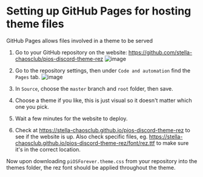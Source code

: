 # Setting up GitHub Pages for hosting theme files

GitHub Pages allows files involved in a theme to be served 

1. Go to your GitHub repository on the website: https://github.com/stella-chaosclub/pios-discord-theme-rez 
![image](https://user-images.githubusercontent.com/29710355/165000795-c2b98bc5-2b8d-41dd-9ddf-9b57850a3e67.png)

2. Go to the repository settings, then under `Code and automation` find the `Pages` tab. 
![image](https://user-images.githubusercontent.com/29710355/165000804-33263c68-df49-4960-ad6b-d2744937b369.png)

3. In `Source`, choose the `master` branch and `root` folder, then save.
4. Choose a theme if you like, this is just visual so it doesn't matter which one you pick.
5. Wait a few minutes for the website to deploy.
6. Check at https://stella-chaosclub.github.io/pios-discord-theme-rez to see if the website is up. Also check specific files, eg. https://stella-chaosclub.github.io/pios-discord-theme-rez/font/rez.ttf to make sure it's in the correct location.

Now upon downloading `piOSForever.theme.css` from your repository into the themes folder, the rez font should be applied throughout the theme.
